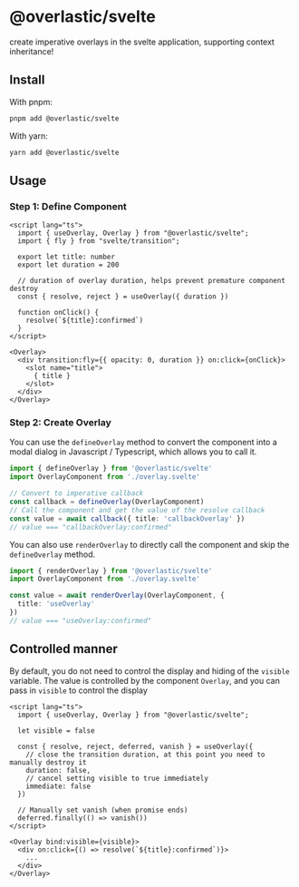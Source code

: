 # @overlastic/svelte

create imperative overlays in the svelte application, supporting context inheritance!

## Install

With pnpm: 
```sh
pnpm add @overlastic/svelte
```

With yarn:
```sh
yarn add @overlastic/svelte
```

## Usage


### Step 1: Define Component


```svelte
<script lang="ts">
  import { useOverlay, Overlay } from "@overlastic/svelte";
  import { fly } from "svelte/transition";
  
  export let title: number
  export let duration = 200

  // duration of overlay duration, helps prevent premature component destroy
  const { resolve, reject } = useOverlay({ duration })

  function onClick() {
    resolve(`${title}:confirmed`)
  }
</script>

<Overlay>
  <div transition:fly={{ opacity: 0, duration }} on:click={onClick}>
    <slot name="title">
      { title }
    </slot>
  </div>
</Overlay>
```

### Step 2: Create Overlay

You can use the `defineOverlay` method to convert the component into a modal dialog in Javascript / Typescript, which allows you to call it.

```ts
import { defineOverlay } from '@overlastic/svelte'
import OverlayComponent from './overlay.svelte'

// Convert to imperative callback
const callback = defineOverlay(OverlayComponent)
// Call the component and get the value of the resolve callback
const value = await callback({ title: 'callbackOverlay' })
// value === "callbackOverlay:confirmed"
```

You can also use `renderOverlay` to directly call the component and skip the `defineOverlay` method.

```ts
import { renderOverlay } from '@overlastic/svelte'
import OverlayComponent from './overlay.svelte'

const value = await renderOverlay(OverlayComponent, {
  title: 'useOverlay'
})
// value === "useOverlay:confirmed"
```

## Controlled manner

By default, you do not need to control the display and hiding of the `visible` variable. The value is controlled by the component `Overlay`, and you can pass in `visible` to control the display


```svelte
<script lang="ts">
  import { useOverlay, Overlay } from "@overlastic/svelte";

  let visible = false

  const { resolve, reject, deferred, vanish } = useOverlay({
    // close the transition duration, at this point you need to manually destroy it
    duration: false,
    // cancel setting visible to true immediately
    immediate: false
  })

  // Manually set vanish (when promise ends)
  deferred.finally(() => vanish())
</script>

<Overlay bind:visible={visible}>
  <div on:click={() => resolve(`${title}:confirmed`)}>
    ...
  </div>
</Overlay>
```